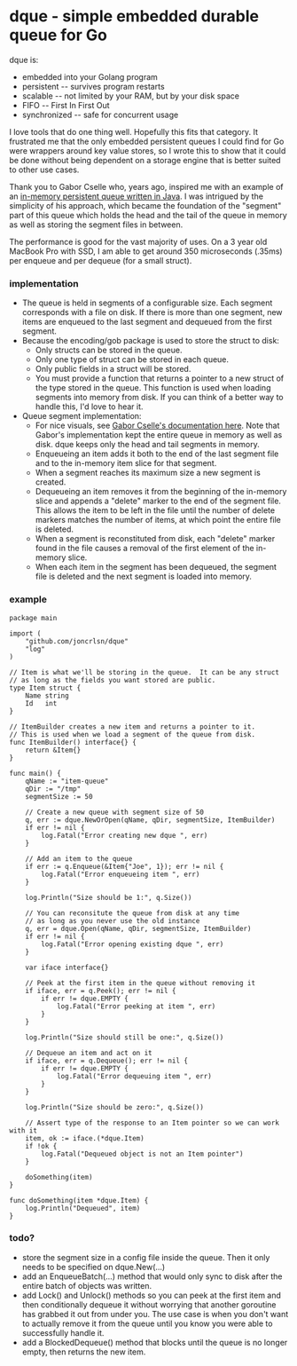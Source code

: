 # dque - simple embedded durable queue for Go

dque is:
* embedded into your Golang program
* persistent -- survives program restarts
* scalable -- not limited by your RAM, but by your disk space
* FIFO -- First In First Out
* synchronized -- safe for concurrent usage

I love tools that do one thing well.  Hopefully this fits that category.  It frustrated me that the only embedded persistent queues I could find for Go were wrappers around key value stores, so I wrote this to show that it could be done without being dependent on a storage engine that is better suited to other use cases.

Thank you to Gabor Cselle who, years ago, inspired me with an example of an [in-memory persistent queue written in Java](http://www.gaborcselle.com/open_source/java/persistent_queue.html).  I was intrigued by the simplicity of his approach, which became the foundation of the "segment" part of this queue which holds the head and the tail of the queue in memory as well as storing the segment files in between.

The performance is good for the vast majority of uses. On a 3 year old MacBook Pro with SSD, I am able to get around 350 microseconds (.35ms) per enqueue and per dequeue (for a small struct).

### implementation
* The queue is held in segments of a configurable size. Each segment corresponds with a file on disk. If there is more than one segment, new items are enqueued to the last segment and dequeued from the first segment.
* Because the encoding/gob package is used to store the struct to disk: 
  * Only structs can be stored in the queue.
  * Only one type of struct can be stored in each queue.
  * Only public fields in a struct will be stored.
  * You must provide a function that returns a pointer to a new struct of the type stored in the queue.  This function is used when loading segments into memory from disk.  If you can think of a better way to handle this, I'd love to hear it.
* Queue segment implementation:
  * For nice visuals, see [Gabor Cselle's documentation here](http://www.gaborcselle.com/open_source/java/persistent_queue.html).  Note that Gabor's implementation kept the entire queue in memory as well as disk.  dque keeps only the head and tail segments in memory.
  * Enqueueing an item adds it both to the end of the last segment file and to the in-memory item slice for that segment.
  * When a segment reaches its maximum size a new segment is created.
  * Dequeueing an item removes it from the beginning of the in-memory slice and appends a "delete" marker to the end of the segment file.  This allows the item to be left in the file until the number of delete markers matches the number of items, at which point the entire file is deleted.
  * When a segment is reconstituted from disk, each "delete" marker found in the file causes a removal of the first element of the in-memory slice.
  * When each item in the segment has been dequeued, the segment file is deleted and the next segment is loaded into memory.

### example
```golang
package main

import (
	"github.com/joncrlsn/dque"
	"log"
)

// Item is what we'll be storing in the queue.  It can be any struct
// as long as the fields you want stored are public.
type Item struct {
	Name string
	Id   int
}

// ItemBuilder creates a new item and returns a pointer to it.
// This is used when we load a segment of the queue from disk.
func ItemBuilder() interface{} {
	return &Item{}
}

func main() {
	qName := "item-queue"
	qDir := "/tmp"
	segmentSize := 50

	// Create a new queue with segment size of 50
	q, err := dque.NewOrOpen(qName, qDir, segmentSize, ItemBuilder)
	if err != nil {
		log.Fatal("Error creating new dque ", err)
	}

	// Add an item to the queue
	if err := q.Enqueue(&Item{"Joe", 1}); err != nil {
		log.Fatal("Error enqueueing item ", err)
	}

	log.Println("Size should be 1:", q.Size())

	// You can reconsitute the queue from disk at any time
	// as long as you never use the old instance
	q, err = dque.Open(qName, qDir, segmentSize, ItemBuilder)
	if err != nil {
		log.Fatal("Error opening existing dque ", err)
	}

	var iface interface{}

	// Peek at the first item in the queue without removing it
	if iface, err = q.Peek(); err != nil {
		if err != dque.EMPTY {
			log.Fatal("Error peeking at item ", err)
		}
	}

	log.Println("Size should still be one:", q.Size())

	// Dequeue an item and act on it
	if iface, err = q.Dequeue(); err != nil {
		if err != dque.EMPTY {
			log.Fatal("Error dequeuing item ", err)
		}
	}

	log.Println("Size should be zero:", q.Size())

	// Assert type of the response to an Item pointer so we can work with it
	item, ok := iface.(*dque.Item)
	if !ok {
		log.Fatal("Dequeued object is not an Item pointer")
	}

	doSomething(item)
}

func doSomething(item *dque.Item) {
	log.Println("Dequeued", item)
}
```

### todo?
* store the segment size in a config file inside the queue. Then it only needs to be specified on dque.New(...)
* add an EnqueueBatch(...) method that would only sync to disk after the entire batch of objects was written.
* add Lock() and Unlock() methods so you can peek at the first item and then conditionally dequeue it without worrying that another goroutine has grabbed it out from under you.  The use case is when you don't want to actually remove it from the queue until you know you were able to successfully handle it.
* add a BlockedDequeue() method that blocks until the queue is no longer empty, then returns the new item.

